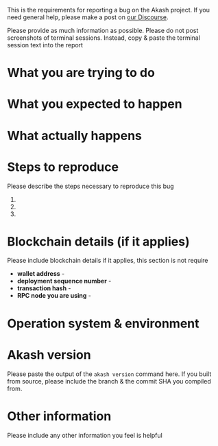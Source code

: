 This is the requirements for reporting a bug on the Akash project. If you need general
help, please make a post on [our Discourse](https://forum.akash.network).

Please provide as much information as possible. Please do not post screenshots of terminal
sessions. Instead, copy & paste the terminal session text into the report

# What you are trying to do 

# What you expected to happen 

# What actually happens

# Steps to reproduce

Please describe the steps necessary to reproduce this bug

1.
2.
3.

# Blockchain details (if it applies)

Please include blockchain details if it applies, this section is not require

* **wallet address** -
* **deployment sequence number** -
* **transaction hash** -
* **RPC node you are using** -

# Operation system & environment

# Akash version

Please paste the output of the `akash version` command here. If you built from source,
please include the branch & the commit SHA you compiled from.

# Other information

Please include any other information you feel is helpful